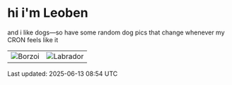 # hi i'm Leoben

and i like dogs—so have some random dog pics that change whenever my CRON feels like it

|  |  |
|--------|----------|
| ![Borzoi](https://random-dog-vercel.vercel.app/api/random-borzoi?v=1749804867) | ![Labrador](https://random-dog-vercel.vercel.app/api/random-labrador?v=1749804867) |

Last updated: 2025-06-13 08:54 UTC
